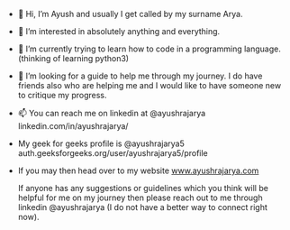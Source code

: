- 👋 Hi, I’m Ayush and usually I get called by my surname Arya.
- 👀 I’m interested in absolutely anything and everything.
- 🌱 I’m currently trying to learn how to code in a programming language. (thinking of learning python3)
- 💞️ I’m looking for a guide to help me through my journey. I do have friends also who are helping me and I would like to have someone new to critique my progress.
- 📫 You can reach me on linkedin at @ayushrajarya linkedin.com/in/ayushrajarya/
- My geek for geeks profile is @ayushrajarya5 auth.geeksforgeeks.org/user/ayushrajarya5/profile
- If you may then head over to my website www.ayushrajarya.com

    If anyone has any suggestions or guidelines which you think will be helpful for me on my journey then please reach out to me through linkedin @ayushrajarya (I do not have a better way to connect right now). 

<!---
ayushrajarya/ayushrajarya is a ✨ special ✨ repository because its `README.md` (this file) appears on your GitHub profile.
You can click the Preview link to take a look at your changes.
--->
